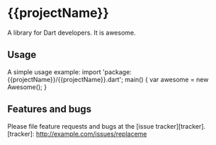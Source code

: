 # {{projectName}}

A library for Dart developers. It is awesome.
## Usage
A simple usage example:
    import 'package:{{projectName}}/{{projectName}}.dart';
    main() {
      var awesome = new Awesome();
    }
## Features and bugs
Please file feature requests and bugs at the [issue tracker][tracker].
[tracker]: http://example.com/issues/replaceme
